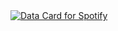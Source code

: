
<a href="https://data-card-for-spotify.herokuapp.com/card?user_id=58kq2cy2t6kn1peef0dx2axin&show_border=true">
  <img src="https://data-card-for-spotify.herokuapp.com/api/card?user_id=58kq2cy2t6kn1peef0dx2axin&show_border=true" alt="Data Card for Spotify">
</a>
